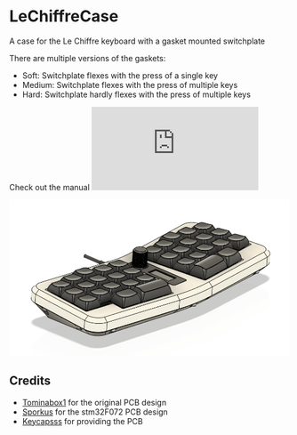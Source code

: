 # LeChiffreCase
A case for the Le Chiffre keyboard with a gasket mounted switchplate

There are multiple versions of the gaskets:
* Soft: Switchplate flexes with the press of a single key
* Medium: Switchplate flexes with the press of multiple keys
* Hard: Switchplate hardly flexes with the press of multiple keys

Check out the manual ![here](https://github.com/SineScire/LeChiffreCase/blob/a8e02dca775fdf3684c92dabb22a6a85a91f93be/Manual.md)

![](https://github.com/SineScire/LeChiffreCase/blob/f13dd89933dc6f7c546932abdb72a15ba2c16325/Images/Angle.png)

## Credits
* [Tominabox1](https://github.com/tominabox1/Le-Chiffre-Keyboard) for the original PCB design
* [Sporkus](https://github.com/sporkus/le_chiffre_keyboard_stm32) for the stm32F072 PCB design
* [Keycapsss](https://keycapsss.com/) for providing the PCB
